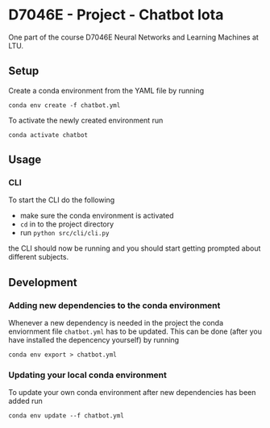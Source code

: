 # D7046E - Project - Chatbot Iota
One part of the course D7046E Neural Networks and Learning Machines at LTU.

## Setup
Create a conda environment from the YAML file by running

```
conda env create -f chatbot.yml
```

To activate the newly created environment run

```
conda activate chatbot
```

## Usage
### CLI
To start the CLI do the following

- make sure the conda environment is activated
- `cd` in to the project directory
- run `python src/cli/cli.py`

the CLI should now be running and you should start getting prompted about different subjects.


## Development
### Adding new dependencies to the conda environment
Whenever a new dependency is needed in the project the conda enviornment file `chatbot.yml` has to be updated. This can be done (after you have installed the depencency yourself) by running
```
conda env export > chatbot.yml
```

### Updating your local conda environment
To update your own conda environment after new dependencies has been added run
```
conda env update --f chatbot.yml
```
